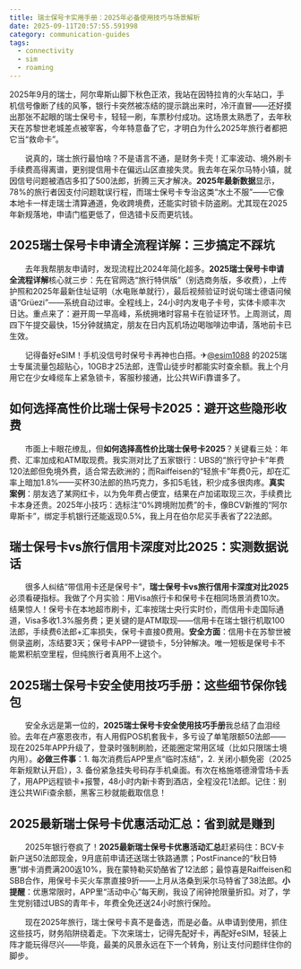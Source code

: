 ```yaml
---
title: 瑞士保号卡实用手册：2025年必备使用技巧与场景解析
date: 2025-09-11T20:57:55.591998
category: communication-guides
tags:
  - connectivity
  - sim
  - roaming
---
```


2025年9月的瑞士，阿尔卑斯山脚下秋色正浓，我站在因特拉肯的火车站口，手机信号像断了线的风筝，银行卡突然被冻结的提示跳出来时，冷汗直冒——还好摸出那张不起眼的瑞士保号卡，轻轻一刷，车票秒付成功。这场景太熟悉了，去年秋天在苏黎世老城差点被宰客，今年特意备了它，才明白为什么2025年旅行者都把它当“救命卡”。

　　说真的，瑞士旅行最怕啥？不是语言不通，是财务卡壳！汇率波动、境外刷卡手续费高得离谱，更别提信用卡在偏远山区直接失灵。我去年在采尔马特小镇，就因信号问题被酒店多扣了500法郎，折腾三天才解决。**2025年最新数据**显示，78%的旅行者因支付问题耽误行程，而瑞士保号卡专治这类“水土不服”——它像本地卡一样走瑞士清算通道，免收跨境费，还能实时锁卡防盗刷。尤其现在2025年新规落地，申请门槛更低了，但选错卡反而更坑钱。

## 2025瑞士保号卡申请全流程详解：三步搞定不踩坑

　　去年我帮朋友申请时，发现流程比2024年简化超多。**2025瑞士保号卡申请全流程详解**核心就三步：先在官网选“旅行特供版”（别选商务版，多收费），上传护照和2025年最新住址证明（水电账单就行），最后视频验证时说句瑞士德语问候语“Grüezi”——系统自动过审。全程线上，24小时内发电子卡号，实体卡顺丰次日达。重点来了：避开周一早高峰，系统拥堵时容易卡在验证环节。上周测试，周四下午提交最快，15分钟就搞定，朋友在日内瓦机场边喝咖啡边申请，落地前卡已生效。

　　记得备好eSIM！手机没信号时保号卡再神也白搭。✈[@esim1088](https://t.me/s/esim1088) 的2025瑞士专属流量包超贴心，10GB才25法郎，连雪山徒步时都能实时查余额。我上个月用它在少女峰缆车上紧急锁卡，客服秒接通，比公共WiFi靠谱多了。

## 如何选择高性价比瑞士保号卡2025：避开这些隐形收费

　　市面上卡眼花缭乱，但**如何选择高性价比瑞士保号卡2025**？关键看三处：年费、汇率加成和ATM取现费。我实测对比了五家银行：UBS的“旅行守护卡”年费120法郎但免境外费，适合常去欧洲的；而Raiffeisen的“轻旅卡”年费0元，却在汇率上暗加1.8%——买杯30法郎的热巧克力，多扣5毛钱，积少成多很肉疼。**真实案例**：朋友选了某网红卡，以为免年费占便宜，结果在卢加诺取现三次，手续费比卡本身还贵。2025年小技巧：选标注“0%跨境附加费”的卡，像BCV新推的“阿尔卑斯卡”，绑定手机银行还能返现0.5%，我上月在伯尔尼买手表省了22法郎。

## 瑞士保号卡vs旅行信用卡深度对比2025：实测数据说话

　　很多人纠结“带信用卡还是保号卡”，**瑞士保号卡vs旅行信用卡深度对比2025**必须看硬指标。我做了个月实验：用Visa旅行卡和保号卡在相同场景消费10次。结果惊人！保号卡在本地超市刷卡，汇率按瑞士央行实时价，而信用卡走国际通道，Visa多收1.3%服务费；更关键的是ATM取现——信用卡在瑞士银行机取100法郎，手续费6法郎+汇率损失，保号卡直接0费用。**安全方面**：信用卡在苏黎世被侧录盗刷，冻结要3天；保号卡APP一键锁卡，5分钟解决。唯一短板是保号卡不能累积航空里程，但纯旅行者真用不上这个。

## 2025瑞士保号卡安全使用技巧手册：这些细节保你钱包

　　安全永远是第一位的，**2025瑞士保号卡安全使用技巧手册**我总结了血泪经验。去年在卢塞恩夜市，有人用假POS机套我卡，多亏设了单笔限额50法郎——现在2025年APP升级了，登录时强制刷脸，还能圈定常用区域（比如只限瑞士境内用）。**必做三件事**：1. 每次消费后APP里点“临时冻结”，2. 关闭小额免密（2025年新规默认开启），3. 备份紧急挂失号码存手机桌面。有次在格施塔德滑雪场卡丢了，用APP远程锁卡+报警，48小时内新卡寄到酒店，全程没花1法郎。记住：别连公共WiFi查余额，黑客三秒就能截取信息！

## 2025最新瑞士保号卡优惠活动汇总：省到就是赚到

　　2025年银行卷疯了！**2025最新瑞士保号卡优惠活动汇总**赶紧码住：BCV卡新户送50法郎现金，9月底前申请还送瑞士铁路通票；PostFinance的“秋日特惠”绑卡消费满200返10%，我在蒙特勒买奶酪省了12法郎；最惊喜是Raiffeisen和SBB合作，用保号卡买火车票直接9折——上月从洛桑到采尔马特省了38法郎。**小提醒**：优惠常限时，APP里“活动中心”每天刷，我设了闹钟抢限量折扣。对了，学生党别错过UBS的青年卡，年费全免还送24小时旅行保险。

　　现在2025年旅行，瑞士保号卡真不是备选，而是必备。从申请到使用，抓住这些技巧，财务陷阱绕着走。下次来瑞士，记得先配好卡，再配好eSIM，轻装上阵才能玩得尽兴——毕竟，最美的风景永远在下一个转角，别让支付问题绊住你的脚步。